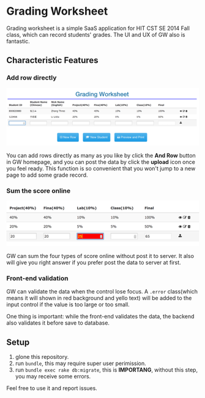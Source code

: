 # Grading Worksheet

Grading worksheet is a simple SaaS application for HIT CST SE 2014 Fall class, which can record students' grades. The UI and UX of GW also is fantastic.

## Characteristic Features

### Add row directly

![](https://raw.githubusercontent.com/hit-ugcs/lab3-4/master/public/images/row.png)

You can add rows directly as many as you like by click the **And Row** button in GW homepage, and you can post the data by click the **upload** icon once you feel ready. This function is so convenient that you won't jump to a new page to add some grade record.

### Sum the score online

![](https://raw.githubusercontent.com/hit-ugcs/lab3-4/master/public/images/sum.png)

GW can sum the four types of score online without post it to server. It also will give you right answer if you prefer post the data to server at first.

### Front-end validation

GW can validate the data when the control lose focus. A `.error` class(which means it will shown in red background and yello text) will be added to the input control if the value is too large or too small.

One thing is important: while the front-end validates the data, the backend also validates it before save to database.

## Setup

1. glone this repository.
2. run `bundle`, this may require super user perimission.
3. run `bundle exec rake db:migrate`, this is **IMPORTANG**, without this step, you may receive some errors.

Feel free to use it and report issues.
